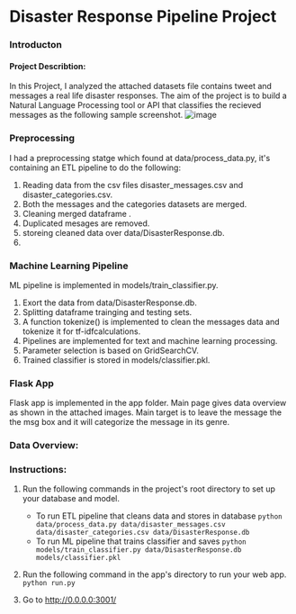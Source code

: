 # Disaster Response Pipeline Project

### Introducton
#### Project Describtion:
In this Project, I analyzed the attached datasets file contains tweet and messages a real life disaster responses. The aim of the project is to build a Natural Language Processing tool or API that classifies the recieved messages as the following  sample screenshot.
![image](https://user-images.githubusercontent.com/80397129/153633555-7c6ee995-e6a4-42d8-a301-d67cc3503d37.png)

### Preprocessing
I had a preprocessing statge which found at data/process_data.py, it's containing an ETL pipeline to do the following:

1. Reading data from the csv files disaster_messages.csv and disaster_categories.csv.
2. Both the messages and the categories datasets are merged.
3. Cleaning merged dataframe .
4. Duplicated mesages are removed.
5. storeing cleaned data over data/DisasterResponse.db.
6. 
### Machine Learning Pipeline
ML pipeline is implemented in models/train_classifier.py.

1. Exort the data from data/DisasterResponse.db.
2. Splitting dataframe trainging and testing sets.
3. A function tokenize() is implemented to clean the messages data and tokenize it for tf-idfcalculations.
4. Pipelines are implemented for text and machine learning processing.
5. Parameter selection is based on GridSearchCV.
6. Trained classifier is stored in models/classifier.pkl.

### Flask App
Flask app is implemented in the app folder.
Main page gives data overview as shown in the attached images. Main target is to leave the message the the msg box and it will categorize the message in its genre.

### Data Overview:





### Instructions:
1. Run the following commands in the project's root directory to set up your database and model.

    - To run ETL pipeline that cleans data and stores in database
        `python data/process_data.py data/disaster_messages.csv data/disaster_categories.csv data/DisasterResponse.db`
    - To run ML pipeline that trains classifier and saves
        `python models/train_classifier.py data/DisasterResponse.db models/classifier.pkl`

2. Run the following command in the app's directory to run your web app.
    `python run.py`

3. Go to http://0.0.0.0:3001/
